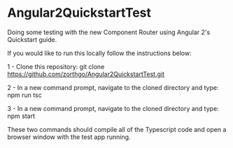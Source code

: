 # Angular2QuickstartTest
Doing some testing with the new Component Router using Angular 2's Quickstart guide.

If you would like to run this locally follow the instructions below:

1 - Clone this repository: git clone https://github.com/zorthgo/Angular2QuickstartTest.git

2 - In a new command prompt, navigate to the cloned directory and type: npm run tsc

3 - In a new command prompt, navigate to the cloned directory and type: npm start

These two commands should compile all of the Typescript code and open a browser window with the test app running.



